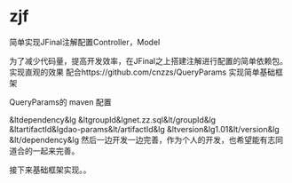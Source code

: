 # zjf
简单实现JFinal注解配置Controller，Model 

为了减少代码量，提高开发效率，在JFinal之上搭建注解进行配置的简单依赖包。 实现直观的效果
配合https://github.com/cnzzs/QueryParams   实现简单基础框架

QueryParams的 maven 配置

&ltdependency&lg
  &ltgroupId&lgnet.zz.sql&lt/groupId&lg
  &ltartifactId&lgdao-params&lt/artifactId&lg
  &ltversion&lg1.01&lt/version&lg
&lt/dependency&lg
然后一边开发一边完善，作为个人的开发，也希望能有志同道合的一起来完善。

接下来基础框架实现。。


